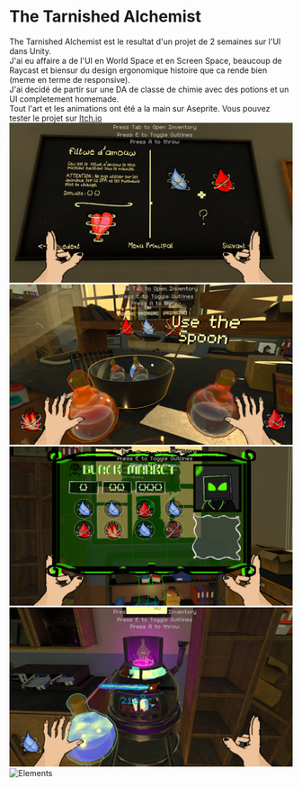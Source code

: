 # The Tarnished Alchemist
The Tarnished Alchemist est le resultat d'un projet de 2 semaines sur l'UI dans Unity.   
J'ai eu affaire a de l'UI en World Space et en Screen Space, beaucoup de Raycast et biensur du design ergonomique histoire que ca rende bien (meme en terme de responsive).   
J'ai decidé de partir sur une DA de classe de chimie avec des potions et un UI completement homemade.   
Tout l'art et les animations ont été a la main sur Aseprite.
Vous pouvez tester le projet sur [Itch.io](https://pages.github.com/)
![Screenshot 04](Screenshots/Screen04.png)
![Screenshot 01](Screenshots/Screen1.png)
![Screenshot 03](Screenshots/Screen03.png)
![Screenshot 05](Screenshots/Screen05.png)
![Elements](Screenshots/Elements.gif)
